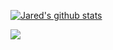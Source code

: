 


<a href="https://github.com/jkstill/github-readme-stats"><img align="center" src="https://github-readme-stats.vercel.app/api?username=jkstill&show_icons=true&theme=merko&count_private=true" alt="Jared's github stats" /></a>

<a href="https://github-readme-stats.vercel.app/api/top-langs/?username=jkstill&layout=compact&theme=merko&exclude_repo=log4j-tools,NtTrace,it-cert-automation-practice,oracle-db-examples,SLOB_distribution,teradata-migration-etl,ashmasters,glibc"><img align="center" src="https://github-readme-stats.vercel.app/api/top-langs/?username=jkstill&layout=compact&theme=merko" /></a> 



<!--
**jkstill/jkstill** is a ✨ _special_ ✨ repository because its `README.md` (this file) appears on your GitHub profile.

Here are some ideas to get you started:

- 🔭 I’m currently working on ...
- 🌱 I’m currently learning ...
- 👯 I’m looking to collaborate on ...
- 🤔 I’m looking for help with ...
- 💬 Ask me about ...
- 📫 How to reach me: ...
- 😄 Pronouns: ...
- ⚡ Fun fact: ...
-->
